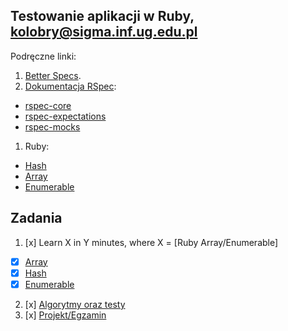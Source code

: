 ## Testowanie aplikacji w Ruby, kolobry@sigma.inf.ug.edu.pl


Podręczne linki:

1. [Better Specs](http://betterspecs.org/).
1. [Dokumentacja RSpec](http://rspec.info/):
  - [rspec-core](https://github.com/rspec/rspec-core)
  - [rspec-expectations](https://github.com/rspec/rspec-expectations)
  - [rspec-mocks](https://github.com/rspec/rspec-mocks)
1. Ruby:
  - [Hash](http://ruby-doc.org/core-2.2.3/Hash.html)
  - [Array](http://ruby-doc.org/core-2.2.3/Array.html)
  - [Enumerable](http://ruby-doc.org/core-2.2.3/Enumerable.html)


## Zadania

1. [x] Learn X in Y minutes, where X = [Ruby Array/Enumerable]
  - [x] [Array](ruby.md#tablice)
  - [x] [Hash](ruby.md#hashe)
  - [x] [Enumerable](ruby.md#enumerable)
2. [x] [Algorytmy oraz testy](Ruby)
3. [x] [Projekt/Egzamin](https://github.com/Kombi92/Projekt_ruby)
